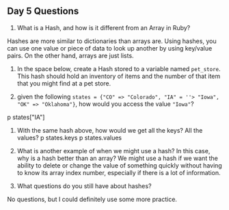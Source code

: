 ## Day 5 Questions

1. What is a Hash, and how is it different from an Array in Ruby?

Hashes are more similar to dictionaries than arrays are. Using hashes, you can use one value or piece of data to look up another by using key/value pairs. On the other hand, arrays are just lists.

1. In the space below, create a Hash stored to a variable named `pet_store`.  This hash should hold an inventory of items and the number of that item that you might find at a pet store.

1. given the following `states = {"CO" => "Colorado", "IA" =
''> "Iowa", "OK" => "Oklahoma"}`, how would you access the value `"Iowa"`?

p states["IA"]

1. With the same hash above, how would we get all the keys?  All the values?
p states.keys
p states.values

1. What is another example of when we might use a hash?  In this case, why is a hash better than an array?
We might use a hash if we want the ability to delete or change the value of something quickly without having to know its array index number, especially if there is a lot of information.

1. What questions do you still have about hashes?

No questions, but I could definitely use some more practice. 
